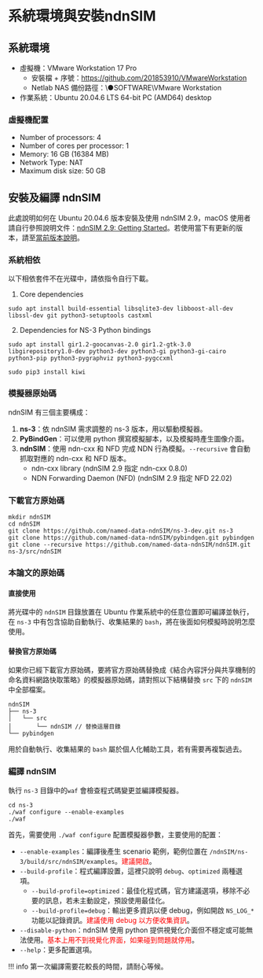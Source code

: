 # 系統環境與安裝ndnSIM

## 系統環境

* 虛擬機：VMware Workstation 17 Pro
    * 安裝檔 + 序號：https://github.com/201853910/VMwareWorkstation
    * Netlab NAS 備份路徑：\●SOFTWARE\VMware Workstation
* 作業系統：Ubuntu 20.04.6 LTS 64-bit PC (AMD64) desktop

### 虛擬機配置

* Number of processors: 4
* Number of cores per processor: 1
* Memory: 16 GB (16384 MB)
* Network Type: NAT
* Maximum disk size: 50 GB

## 安裝及編譯 ndnSIM

此處說明如何在 Ubuntu 20.04.6 版本安裝及使用 ndnSIM 2.9，macOS 使用者請自行參照說明文件：[ndnSIM 2.9: Getting Started](https://ndnsim.net/2.9/getting-started.html)。若使用當下有更新的版本，請至[當前版本說明](https://ndnsim.net/current/getting-started.html)。

### 系統相依

以下相依套件不在光碟中，請依指令自行下載。

1. Core dependencies
```
sudo apt install build-essential libsqlite3-dev libboost-all-dev libssl-dev git python3-setuptools castxml
```

2. Dependencies for NS-3 Python bindings
```
sudo apt install gir1.2-goocanvas-2.0 gir1.2-gtk-3.0 libgirepository1.0-dev python3-dev python3-gi python3-gi-cairo python3-pip python3-pygraphviz python3-pygccxml
```
```
sudo pip3 install kiwi
```

### 模擬器原始碼

ndnSIM 有三個主要構成：
1. **ns-3**：依 ndnSIM 需求調整的 ns-3 版本，用以驅動模擬器。
2. **PyBindGen**：可以使用 python 撰寫模擬腳本，以及模擬時產生圖像介面。
3. **ndnSIM**：使用 ndn-cxx 和 NFD 完成 NDN 行為模擬。```--recursive``` 會自動抓取對應的 ndn-cxx 和 NFD 版本。
    * ndn-cxx library (ndnSIM 2.9 指定 ndn-cxx 0.8.0)
    * NDN Forwarding Daemon (NFD) (ndnSIM 2.9 指定 NFD 22.02)

### 下載官方原始碼

```
mkdir ndnSIM
cd ndnSIM
git clone https://github.com/named-data-ndnSIM/ns-3-dev.git ns-3
git clone https://github.com/named-data-ndnSIM/pybindgen.git pybindgen
git clone --recursive https://github.com/named-data-ndnSIM/ndnSIM.git ns-3/src/ndnSIM
```

### 本論文的原始碼

#### 直接使用

將光碟中的 `ndnSIM` 目錄放置在 Ubuntu 作業系統中的任意位置即可編譯並執行，在 `ns-3` 中有包含協助自動執行、收集結果的 `bash`，將在後面如何模擬時說明怎麼使用。

#### 替換官方原始碼

如果你已經下載官方原始碼，要將官方原始碼替換成《結合內容評分與共享機制的命名資料網路快取策略》的模擬器原始碼，請對照以下結構替換 `src` 下的 `ndnSIM` 中全部檔案。

```
ndnSIM
├── ns-3
│   └── src
│       └── ndnSIM // 替換這層目錄
└── pybindgen
```

用於自動執行、收集結果的 `bash` 屬於個人化輔助工具，若有需要再複製過去。

### 編譯 ndnSIM

執行 ```ns-3``` 目錄中的```waf``` 會檢查程式碼變更並編譯模擬器。
```
cd ns-3
./waf configure --enable-examples
./waf
```

首先，需要使用 `./waf configure` 配置模擬器參數，主要使用的配置：

* `--enable-examples`：編譯後產生 scenario 範例，範例位置在 `/ndnSIM/ns-3/build/src/ndnSIM/examples`。<font color=red>建議開啟</font>。
* `--build-profile`：程式編譯設置，這裡只說明 `debug`、`optimized` 兩種選項。
    * `--build-profile=optimized`：最佳化程式碼，官方建議選項，移除不必要的訊息，若未主動設定，預設使用最佳化。
    * `--build-profile=debug`：輸出更多資訊以便 debug，例如開啟 `NS_LOG_*` 功能以記錄資訊。<font color=red>建議使用 debug 以方便收集資訊</font>。
* `--disable-python`：ndnSIM 使用 python 提供視覺化介面但不穩定或可能無法使用。<font color=red>基本上用不到視覺化界面，如果碰到問題就停用</font>。
* `--help`：更多配置選項。

!!! info
    第一次編譯需要花較長的時間，請耐心等候。